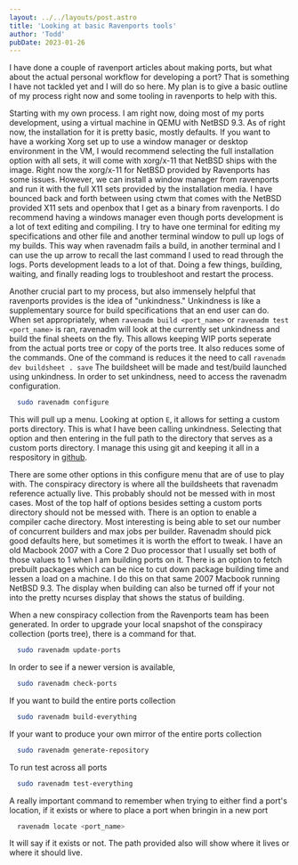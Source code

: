 ```yaml
---
layout: ../../layouts/post.astro
title: 'Looking at basic Ravenports tools'
author: 'Todd'
pubDate: 2023-01-26
---
```


I have done a couple of ravenport articles about making ports, but what about the actual personal workflow for developing a port? That is something I have not tackled yet and I will do so here. My plan is to give a basic outline of my process right now and some tooling in ravenports to help with this.

Starting with my own process. I am right now, doing most of my ports development, using a virtual machine in QEMU with NetBSD 9.3. As of right now, the installation for it is pretty basic, mostly defaults. If you want to have a working Xorg set up to use a window manager or desktop environment in the VM, I would recommend selecting the full installation option with all sets, it will come with xorg/x-11 that NetBSD ships with the image. Right now the xorg/x-11 for NetBSD provided by Ravenports has some issues. However, we can install a window manager from ravenports and run it with the full X11 sets provided by the installation media. I have bounced back and forth between using ctwm that comes with the NetBSD provided X11 sets and openbox that I get as a binary from ravenports. I do recommend having a windows manager even though ports development is a lot of text editing and compiling. I try to have one terminal for editing my specifications and other file and another terminal window to pull up logs of my builds. This way when ravenadm fails a build, in another terminal and I can use the up arrow to recall the last command I used to read through the logs. Ports development leads to a lot of that. Doing a few things, building, waiting, and finally reading logs to troubleshoot and restart the process.

Another crucial part to my process, but also immensely helpful that ravenports provides is the idea of "unkindness." Unkindness is like a supplementary source for build specifications that an end user can do. When set appropriately, when `ravenadm build <port_name>` or `ravenadm test <port_name>` is ran, ravenadm will look at the currently set unkindness and build the final sheets on the fly. This allows keeping WIP ports seperate from the actual ports tree or copy of the ports tree. It also reduces some of the commands. One of the command is reduces it the need to call `ravenadm dev buildsheet . save` The buildsheet will be made and test/build launched using unkindness. In order to set unkindness, need to access the ravenadm configuration.
```sh
  sudo ravenadm configure
```
This will pull up a menu. Looking at option `E`, it allows for setting a custom ports directory. This is what I have been calling unkindness. Selecting that option and then entering in the full path to the directory that serves as a custom ports directory. I manage this using git and keeping it all in a respository in [github](https://github.com/martintc/unkindness).

There are some other options in this configure menu that are of use to play with. The conspiracy directory is where all the buildsheets that ravenadm reference actually live. This probably should not be messed with in most cases. Most of the top half of options besides setting a custom ports directory should not be messed with. There is an option to enable a compiler cache directory. Most interesting is being able to set our number of concurrent builders and max jobs per builder. Ravenadm should pick good defaults here, but sometimes it is worth the effort to tweak. I have an old Macbook 2007 with a Core 2 Duo processor that I usually set both of those values to 1 when I am building ports on it. There is an option to fetch prebuilt packages which can be nice to cut down package building time and lessen a load on a machine. I do this on that same 2007 Macbook running NetBSD 9.3. The display when building can also be turned off if your not into the pretty ncurses display that shows the status of building.

When a new conspiracy collection from the Ravenports team has been generated. In order to upgrade your local snapshot of the conspiracy collection (ports tree), there is a command for that.
```sh
  sudo ravenadm update-ports
```

In order to see if a newer version is available,
```sh
  sudo ravenadm check-ports
```
If you want to build the entire ports collection
```sh
  sudo ravenadm build-everything
```
If your want to produce your own mirror of the entire ports collection
```sh
  sudo ravenadm generate-repository
```
To run test across all ports
```sh
  sudo ravenadm test-everything
```
A really important command to remember when trying to either find a port's location, if it exists or where to place a port when bringin in a new port
```sh
  ravenadm locate <port_name>
```
It will say if it exists or not. The path provided also will show where it lives or where it should live.

